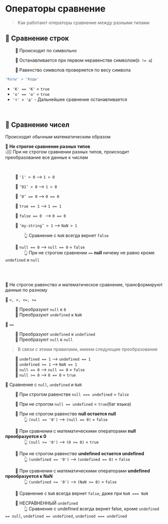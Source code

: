 # Операторы сравнение
> Как работают операторы сравнение между разными типами

## 🚩 Сравнение строк 

&emsp;&emsp; 🔹 Происходит по символьно        

&emsp;&emsp; 🔹 Останавливается при первом неравенстве символом(`b != a`)        

&emsp;&emsp; 🔹 Равенство символов проверяется по весу символа      
```javascript
'Коты' > 'Коды'
```
* `'К' == 'К'` = `true`
* `'о' == 'о'` = `true`
* `'т' > 'д'` - Дальнейшее сравнение останавливается


<br>

## 🚩 **Сравнение чисел** 

Происходит обычным математическим образом

💠 **Не строгое сравнение разных типов**  
👆🏽 При не строгом сравнении разных типов, происходит преобразование все данные к числам

<br>

&emsp;&emsp; 🔹 `'1' > 0` --> `1 > 0`
  
&emsp;&emsp; 🔹 `’01’ > 0` --> `1 > 0`
   
&emsp;&emsp; 🔹 `’0’ == 0` --> `0 == 0`
  
&emsp;&emsp; 🔹 `true == 1` --> `1 == 1`
     
&emsp;&emsp; 🔹 `false == 0 ` --> `0 == 0`
      
&emsp;&emsp; 🔹 `’my-string’ > 1` --> `NaN > 1`
        
&emsp;&emsp;&emsp;&emsp; 👆 Сравнение с `NaN` всегда вернет `false`

&emsp;&emsp; 🔹 `null == 0` --> `null == 0` = `false`   
&emsp;&emsp;&emsp;&emsp; 👆 При не строгом сравнении `==` **null** ничему не равно кроме `undefined` и `null`      

<br>
<br>
    
🛑 Не строгое равенство и математическое сравнение, трансформируют данные по разному
    
💠 `<, >, <=, >=`

&emsp;&emsp; 🔹 Преобразуют `null` к `0`  
&emsp;&emsp; 🔹 Преобразуют `undefined` к `NaN`
    
💠 `==`
      
&emsp;&emsp; 🔹 Преобразуют `undefined` к `undefined`  
&emsp;&emsp; 🔹 Преобразуют `null` к `null`  

> В связи с этими правилами, имеем следующее преобразование

&emsp;&emsp; 🔹 `undefined == 1` --> `undefined == 1`  
&emsp;&emsp; 🔹 `undefined >= 1` --> `NaN == 1`  
&emsp;&emsp; 🔹 `null == 0` --> `null == 0` = `false`      
&emsp;&emsp; 🔹 `null >= 0` --> `0 == 0` = `true`  
    

💠 Сравнение с `null`, `undefined` и `NaN`  

&emsp;&emsp; 🔹 При строгом равенстве `null === undefined` = `false`

&emsp;&emsp; 🔹 При не строгом `null == undefined` = `true`(баг языка)

&emsp;&emsp; 🔹 При не строгом равенстве **null остается null**    
&emsp;&emsp;&emsp;&emsp; 👆 `(null == '0')` --> `(null == 0)` = `false`

&emsp;&emsp; 🔹 При сравнении с математическими операторами **null преобразуется к 0**   
&emsp;&emsp;&emsp;&emsp; 👆 `(null >= '0')` --> `(0 >= 0)` = `true`

&emsp;&emsp; 🔹 При не строгом равенстве  **undefined остается undefined**    
&emsp;&emsp;&emsp;&emsp; 👆 `(undefined == '0')` --> `(undefined == 0)` = `false`

&emsp;&emsp; 🔹 При сравнении с математическими операторами **undefined преобразуется к NaN**   
&emsp;&emsp;&emsp;&emsp; 👆 `(undefined >= '0')` --> `(NaN >= 0)` = `false`

&emsp;&emsp; 🔹 Сравнение с `NaN` всегда вернет `false`, даже при `NaN === NaN`

&emsp;&emsp; 🔹 НЕСРАВНЕННЫЙ `undefined`    
&emsp;&emsp;&emsp;&emsp; 👆 Сравнение с undefined всегда вернет false, кроме `undefined == null`, `undefined == undefined`, `undefined === undefined`

